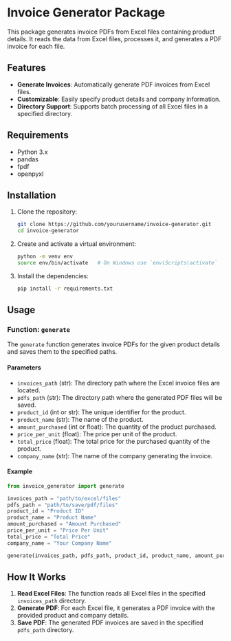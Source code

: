 # Invoice Generator Package

This package generates invoice PDFs from Excel files containing product details. It reads the data from Excel files, processes it, and generates a PDF invoice for each file.

## Features

- **Generate Invoices**: Automatically generate PDF invoices from Excel files.
- **Customizable**: Easily specify product details and company information.
- **Directory Support**: Supports batch processing of all Excel files in a specified directory.

## Requirements

- Python 3.x
- pandas
- fpdf
- openpyxl

## Installation

1. Clone the repository:

    ```bash
    git clone https://github.com/yourusername/invoice-generator.git
    cd invoice-generator
    ```

2. Create and activate a virtual environment:

    ```bash
    python -m venv env
    source env/bin/activate   # On Windows use `env\Scripts\activate`
    ```

3. Install the dependencies:

    ```bash
    pip install -r requirements.txt
    ```

## Usage

### Function: `generate`

The `generate` function generates invoice PDFs for the given product details and saves them to the specified paths.

#### Parameters

- `invoices_path` (str): The directory path where the Excel invoice files are located.
- `pdfs_path` (str): The directory path where the generated PDF files will be saved.
- `product_id` (int or str): The unique identifier for the product.
- `product_name` (str): The name of the product.
- `amount_purchased` (int or float): The quantity of the product purchased.
- `price_per_unit` (float): The price per unit of the product.
- `total_price` (float): The total price for the purchased quantity of the product.
- `company_name` (str): The name of the company generating the invoice.

#### Example

```python
from invoice_generator import generate

invoices_path = "path/to/excel/files"
pdfs_path = "path/to/save/pdf/files"
product_id = "Product ID"
product_name = "Product Name"
amount_purchased = "Amount Purchased"
price_per_unit = "Price Per Unit"
total_price = "Total Price"
company_name = "Your Company Name"

generate(invoices_path, pdfs_path, product_id, product_name, amount_purchased, price_per_unit, total_price, company_name)
```

## How It Works

1. **Read Excel Files**: The function reads all Excel files in the specified `invoices_path` directory.
2. **Generate PDF**: For each Excel file, it generates a PDF invoice with the provided product and company details.
3. **Save PDF**: The generated PDF invoices are saved in the specified `pdfs_path` directory.
